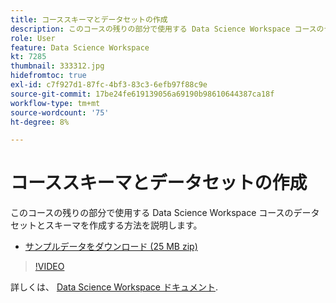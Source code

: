 ```yaml
---
title: コーススキーマとデータセットの作成
description: このコースの残りの部分で使用する Data Science Workspace コースのデータセットとスキーマを作成する方法を説明します。
role: User
feature: Data Science Workspace
kt: 7285
thumbnail: 333312.jpg
hidefromtoc: true
exl-id: c7f927d1-87fc-4bf3-83c3-6efb97f88c9e
source-git-commit: 17be24fe619139056a69190b98610644387ca18f
workflow-type: tm+mt
source-wordcount: '75'
ht-degree: 8%

---
```


# コーススキーマとデータセットの作成

このコースの残りの部分で使用する Data Science Workspace コースのデータセットとスキーマを作成する方法を説明します。

* [サンプルデータをダウンロード (25 MB zip)](../assets/DSW-course-sample-assets.zip)

>[!VIDEO](https://video.tv.adobe.com/v/333312?quality=12&learn=on)

詳しくは、 [Data Science Workspace ドキュメント](https://experienceleague.adobe.com/docs/experience-platform/data-science-workspace/home.html?lang=ja).